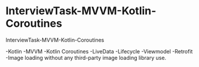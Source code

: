 # InterviewTask-MVVM-Kotlin-Coroutines
InterviewTask-MVVM-Kotlin-Coroutines

-Kotlin
-MVVM
-Kotlin Coroutines
-LiveData
-Lifecycle
-Viewmodel
-Retrofit
-Image loading without any third-party image loading library use.

